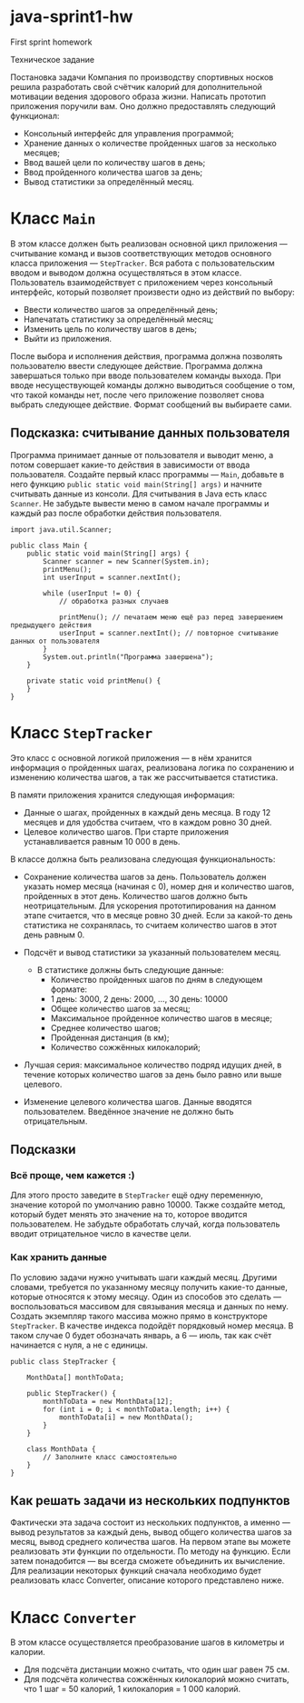 # java-sprint1-hw
First sprint homework


Техническое задание

Постановка задачи
Компания по производству спортивных носков решила разработать свой счётчик калорий для дополнительной мотивации ведения здорового образа жизни. Написать прототип приложения поручили вам.
Оно должно предоставлять следующий функционал:
- Консольный интерфейс для управления программой;
- Хранение данных о количестве пройденных шагов за несколько месяцев;
- Ввод вашей цели по количеству шагов в день;
- Ввод пройденного количества шагов за день;
- Вывод статистики за определённый месяц.

# Класс ```Main```

В этом классе должен быть реализован основной цикл приложения — считывание команд и вызов соответствующих методов основного класса приложения — ```StepTracker```. Вся работа с пользовательским вводом и выводом должна осуществляться в этом классе.
Пользователь взаимодействует с приложением через консольный интерфейс, который позволяет произвести одно из действий по выбору:
- Ввести количество шагов за определённый день;
- Напечатать статистику за определённый месяц;
- Изменить цель по количеству шагов в день;
- Выйти из приложения.

После выбора и исполнения действия, программа должна позволять пользователю ввести следующее действие. Программа должна завершаться только при вводе пользователем команды выхода. При вводе несуществующей команды должно выводиться сообщение о том, что такой команды нет, после чего приложение позволяет снова выбрать следующее действие. Формат сообщений вы выбираете сами.

## Подсказка: считывание данных пользователя

Программа принимает данные от пользователя и выводит меню, а потом совершает какие-то действия в зависимости от ввода пользователя. Создайте первый класс программы — ```Main```, добавьте в него функцию ```public static void main(String[] args)``` и начните считывать данные из консоли. Для считывания в Java есть класс ```Scanner```. Не забудьте вывести меню в самом начале программы и каждый раз после обработки действия пользователя.

```
import java.util.Scanner;

public class Main {
    public static void main(String[] args) {
        Scanner scanner = new Scanner(System.in);
        printMenu();
        int userInput = scanner.nextInt();

        while (userInput != 0) {
            // обработка разных случаев

            printMenu(); // печатаем меню ещё раз перед завершением предыдущего действия
            userInput = scanner.nextInt(); // повторное считывание данных от пользователя
        }
        System.out.println("Программа завершена");
    }

    private static void printMenu() {
    }
} 
```

# Класс ```StepTracker```

Это класс с основной логикой приложения — в нём хранится информация о пройденных шагах, реализована логика по сохранению и изменению количества шагов, а так же рассчитывается статистика.

В памяти приложения хранится следующая информация:
- Данные о шагах, пройденных в каждый день месяца. В году 12 месяцев и для удобства считаем, что в каждом ровно 30 дней.
- Целевое количество шагов. При старте приложения устанавливается равным 10 000 в день.

В классе должна быть реализована следующая функциональность:
- Сохранение количества шагов за день. Пользователь должен указать номер месяца (начиная с 0), номер дня и количество шагов, пройденных в этот день. Количество шагов должно быть неотрицательным. Для ускорения прототипирования на данном этапе считается, что в месяце ровно 30 дней. Если за какой-то день статистика не сохранялась, то считаем количество шагов в этот день равным 0.
- Подсчёт и вывод статистики за указанный пользователем месяц. 
    - В статистике должны быть следующие данные:
        - Количество пройденных шагов по дням в следующем формате:
        - 1 день: 3000, 2 день: 2000, ..., 30 день: 10000
        - Общее количество шагов за месяц;
        - Максимальное пройденное количество шагов в месяце;
        - Среднее количество шагов;
        - Пройденная дистанция (в км);
        - Количество сожжённых килокалорий;

- Лучшая серия: максимальное количество подряд идущих дней, в течение которых количество шагов за день было равно или выше целевого.
- Изменение целевого количества шагов. Данные вводятся пользователем. Введённое значение не должно быть отрицательным.

## Подсказки
### Всё проще, чем кажется :)
Для этого просто заведите в ```StepTracker``` ещё одну переменную, значение которой по умолчанию равно 10000. Также создайте метод, который будет менять это значение на то, которое вводится пользователем. Не забудьте обработать случай, когда пользователь вводит отрицательное число в качестве цели.
### Как хранить данные
По условию задачи нужно учитывать шаги каждый месяц. Другими словами, требуется по указанному месяцу получить какие-то данные, которые относятся к этому месяцу. Один из способов это сделать — воспользоваться массивом для связывания месяца и данных по нему. Создать экземпляр такого массива можно прямо в конструкторе ```StepTracker```. В качестве индекса подойдёт порядковый номер месяца. В таком случае 0 будет обозначать январь, а 6 — июль, так как счёт начинается с нуля, а не с единицы.

```
public class StepTracker {
    
    MonthData[] monthToData;
    
    public StepTracker() {
        monthToData = new MonthData[12];
        for (int i = 0; i < monthToData.length; i++) {
            monthToData[i] = new MonthData();
        }
    }
    
    class MonthData {
        // Заполните класс самостоятельно
    }
} 

```

## Как решать задачи из нескольких подпунктов
Фактически эта задача состоит из нескольких подпунктов, а именно — вывод результатов за каждый день, вывод общего количества шагов за месяц, вывод среднего количества шагов. На первом этапе вы можете реализовать эти функции по отдельности. По методу на функцию. Если затем понадобится — вы всегда сможете объединить их вычисление. Для реализации некоторых функций сначала необходимо будет реализовать класс Converter, описание которого представлено ниже.
# Класс ```Converter```
В этом классе осуществляется преобразование шагов в километры и калории.
- Для подсчёта дистанции можно считать, что один шаг равен 75 см.
- Для подсчёта количества сожжённых килокалорий можно считать, что 1 шаг = 50 калорий, 1 килокалория = 1 000 калорий.